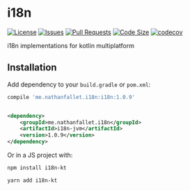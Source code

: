 # i18n

[![License](https://img.shields.io/github/license/nathanfallet/i18n)](LICENSE)
[![Issues](https://img.shields.io/github/issues/nathanfallet/i18n)]()
[![Pull Requests](https://img.shields.io/github/issues-pr/nathanfallet/i18n)]()
[![Code Size](https://img.shields.io/github/languages/code-size/nathanfallet/i18n)]()
[![codecov](https://codecov.io/gh/nathanfallet/i18n/graph/badge.svg?token=iIM9xwE4QT)](https://codecov.io/gh/nathanfallet/i18n)

i18n implementations for kotlin multiplatform

## Installation

Add dependency to your `build.gradle` or `pom.xml`:

```groovy
compile 'me.nathanfallet.i18n:i18n:1.0.9'
```

```xml

<dependency>
    <groupId>me.nathanfallet.i18n</groupId>
    <artifactId>i18n-jvm</artifactId>
    <version>1.0.9</version>
</dependency>
```

Or in a JS project with:

```bash
npm install i18n-kt
```

```bash
yarn add i18n-kt
```
